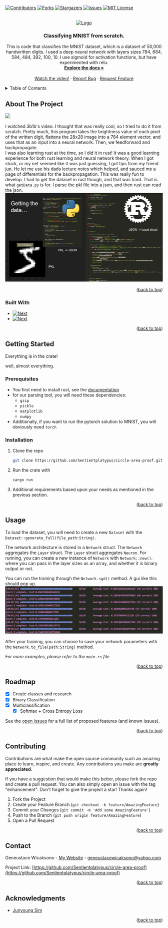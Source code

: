 <!-- Improved compatibility of back to top link: See: https://github.com/othneildrew/Best-README-Template/pull/73 -->
<a name="readme-top"></a>
<!--
*** Thanks for checking out the Best-README-Template. If you have a suggestion
*** that would make this better, please fork the repo and create a pull request
*** or simply open an issue with the tag "enhancement".
*** Don't forget to give the project a star!
*** Thanks again! Now go create something AMAZING! :D
-->



<!-- PROJECT SHIELDS -->
<!--
*** I'm using markdown "reference style" links for readability.
*** Reference links are enclosed in brackets [ ] instead of parentheses ( ).
*** See the bottom of this document for the declaration of the reference variables
*** for contributors-url, forks-url, etc. This is an optional, concise syntax you may use.
*** https://www.markdownguide.org/basic-syntax/#reference-style-links
-->
[![Contributors][contributors-shield]][contributors-url]
[![Forks][forks-shield]][forks-url]
[![Stargazers][stars-shield]][stars-url]
[![Issues][issues-shield]][issues-url]
[![MIT License][license-shield]][license-url]


<!-- PROJECT LOGO -->
<br />
<div align="center">
  <a href="https://user-images.githubusercontent.com/83039642/209047770-ecc908db-65f4-46d9-88c6-1957ac7ec625.png">
    <img src="thumbnail.png" alt="Logo">
  </a>

<h3 align="center">Classifying MNIST from scratch.</h3>

  <p align="center">
    This is code that classifies the MNIST dataset, which is a dataset of 50,000 handwritten digits. I used a deep neural network with layers sizes 784, 684, 584, 484, 392, 100, 10. I use sigmoid for activation functions, but have experimented with relu.
    <br /> 
    <a href="https://www.manim.community"><strong>Explore the docs »</strong></a>
    <br />
    <br />
    <a href="https://www.youtube.com/watch?v=Okraa2ZElrE">Watch the video!</a>
    ·
    <a href="https://github.com/Sentientplatypus/circle-area-proof/issues">Report Bug</a>
    ·
    <a href="https://github.com/Sentientplatypus/circle-area-proof/issues">Request Feature</a>
  </p>
</div>



<!-- TABLE OF CONTENTS -->
<details>
  <summary>Table of Contents</summary>
  <ol>
    <li>
      <a href="#about-the-project">About The Project</a>
      <ul>
        <li><a href="#built-with">Built With</a></li>
      </ul>
    </li>
    <li>
      <a href="#getting-started">Getting Started</a>
      <ul>
        <li><a href="#prerequisites">Prerequisites</a></li>
        <li><a href="#installation">Installation</a></li>
      </ul>
    </li>
    <li><a href="#usage">Usage</a></li>
    <li><a href="#roadmap">Roadmap</a></li>
    <li><a href="#contributing">Contributing</a></li>
    <li><a href="#license">License</a></li>
    <li><a href="#contact">Contact</a></li>
    <li><a href="#acknowledgments">Acknowledgments</a></li>
  </ol>
</details>



<!-- ABOUT THE PROJECT -->
## About The Project

<img src="https://miro.medium.com/v2/resize:fit:1400/1*XdCMCaHPt-pqtEibUfAnNw.png">

I watched 3b1b's video. I thought that was really cool, so I tried to do it from scratch. 
Pretty much, this program takes the brightness value of each pixel of the written digit, flattens the 28x28 image into a 784 element vector, and uses that as an input into a neural network. Then, we feedforward and backpropagate.  
I was also learning rust at the time, so I did it in rust! It was a good learning experience for both rust learning and neural network theory. When I got stuck, or my net seemed like it was just guessing, I got tips from my friend <a href="https://github.com/junyoung-sim">jun</a>. He let me use his dads lecture notes which helped, and sauced me a page of differentials for the backpropagation. This was really fun to develop. I had to get the dataset in rust though, and that was hard. That is what `getData.py` is for. I parse the pkl file into a json, and then rust can read the json.
![Alt text](image-1.png)
<p align="right">(<a href="#readme-top">back to top</a>)</p>



### Built With

* [![Next][rust]][rust-url]
* [![Next][python]][python-url]

<p align="right">(<a href="#readme-top">back to top</a>)</p>



<!-- GETTING STARTED -->
## Getting Started

Everything is in the crate! 

well, almost everything.

### Prerequisites


* You first need to install rust, see the [documentation](https://doc.rust-lang.org/book/ch01-03-hello-cargo.html)
* for our parsing tool, you will need these dependencies:
    * `gzip`
    * `pickle`
    * `matplotlib`
    * `numpy`
* Additionally, if you want to run the pytorch solution to MNIST, you will obviously need `torch`


### Installation


1. Clone the repo
   ```sh
   git clone https://github.com/Sentientplatypus/circle-area-proof.git
   ```
2. Run the crate with 
    ```sh
    cargo run
    ```
3. Additional requirements based upon your needs as mentioned in the previous section.


<p align="right">(<a href="#readme-top">back to top</a>)</p>



<!-- USAGE EXAMPLES -->
## Usage
To load the dataset, you will need to create a new `Dataset` with the `Dataset::generate_full(file_path:String)`.

The network architecture is stored in a `Network` struct. The `Network` aggregates the `Layer` struct. The `Layer` struct aggregates `Neuron`. For running, you can create a new instance of `Network` with `Network::new()`. where you can pass in the layer sizes as an array, and whether it is binary output or not. 

You can run the training through the `Network.sgd()` method. A gui like this should pop up.
![Alt text](image.png)

After your training, you can choose to save your network parameters with the `Network.to_file(path:String)` method.

_For more examples, please refer to the `main.rs` file_

<p align="right">(<a href="#readme-top">back to top</a>)</p>



<!-- ROADMAP -->
## Roadmap

- [x] Create classes and research
- [x] Binary Classification
- [x] Multiclassification
    - [x] Softmax + Cross Entropy Loss

See the [open issues](https://github.com/Sentientplatypus/circle-area-proof/issues) for a full list of proposed features (and known issues).

<p align="right">(<a href="#readme-top">back to top</a>)</p>



<!-- CONTRIBUTING -->
## Contributing

Contributions are what make the open source community such an amazing place to learn, inspire, and create. Any contributions you make are **greatly appreciated**.

If you have a suggestion that would make this better, please fork the repo and create a pull request. You can also simply open an issue with the tag "enhancement".
Don't forget to give the project a star! Thanks again!

1. Fork the Project
2. Create your Feature Branch (`git checkout -b feature/AmazingFeature`)
3. Commit your Changes (`git commit -m 'Add some AmazingFeature'`)
4. Push to the Branch (`git push origin feature/AmazingFeature`)
5. Open a Pull Request

<p align="right">(<a href="#readme-top">back to top</a>)</p>


<!-- CONTACT -->
## Contact

Geneustace Wicaksono - [My Website](https://genewica.herokuapp.com) - geneustacewicaksono@yahoo.com

Project Link: [https://github.com/Sentientplatypus/circle-area-proof](https://github.com/Sentientplatypus/circle-area-proof)

<p align="right">(<a href="#readme-top">back to top</a>)</p>



<!-- ACKNOWLEDGMENTS -->
## Acknowledgments

* [Junyoung Sim](https://github.com/junyoung-sim)


<p align="right">(<a href="#readme-top">back to top</a>)</p>



<!-- MARKDOWN LINKS & IMAGES -->
<!-- https://www.markdownguide.org/basic-syntax/#reference-style-links -->
[contributors-shield]: https://img.shields.io/github/contributors/Sentientplatypus/circle-area-proof.svg?style=for-the-badge
[contributors-url]: https://github.com/Sentientplatypus/circle-area-proof/graphs/contributors
[forks-shield]: https://img.shields.io/github/forks/Sentientplatypus/circle-area-proof.svg?style=for-the-badge
[forks-url]: https://github.com/Sentientplatypus/circle-area-proof/network/members
[stars-shield]: https://img.shields.io/github/stars/Sentientplatypus/circle-area-proof.svg?style=for-the-badge
[stars-url]: https://github.com/Sentientplatypus/circle-area-proof/stargazers
[issues-shield]: https://img.shields.io/github/issues/Sentientplatypus/circle-area-proof.svg?style=for-the-badge
[issues-url]: https://github.com/Sentientplatypus/circle-area-proof/issues
[license-shield]: https://img.shields.io/github/license/Sentientplatypus/circle-area-proof.svg?style=for-the-badge
[license-url]: https://github.com/Sentientplatypus/circle-area-proof/blob/master/LICENSE.txt
[linkedin-shield]: https://img.shields.io/badge/-LinkedIn-black.svg?style=for-the-badge&logo=linkedin&colorB=555
[linkedin-url]: https://linkedin.com/in/linkedin_username
[product-screenshot]: image-2.png
[python]: https://img.shields.io/badge/Python-3776AB?style=for-the-badge&logo=python&logoColor=white
[python-url]: https://python.com
[rust]: https://img.shields.io/badge/Rust-000000?style=for-the-badge&logo=rust&logoColor=white
[rust-url]: https://rust.com



